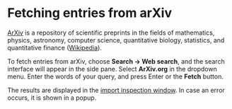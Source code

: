 # Fetching entries from arXiv

[ArXiv](https://arxiv.org/) is a repository of scientific preprints in the fields of mathematics, physics, astronomy, computer science, quantitative biology, statistics, and quantitative finance \([Wikipedia](https://en.wikipedia.org/wiki/ArXiv)\).

To fetch entries from arXiv, choose **Search → Web search**, and the search interface will appear in the side pane. Select **ArXiv.org** in the dropdown menu. Enter the words of your query, and press Enter or the **Fetch** button.

The results are displayed in the [import inspection window](https://github.com/JabRef/help.jabref.org/tree/2cba6dd8d27886a5c20e321d98dab92592709fba/en/import-export/README.md). In case an error occurs, it is shown in a popup.

